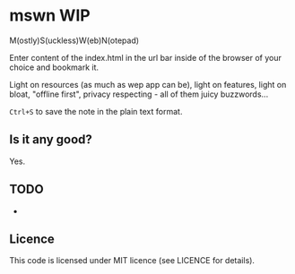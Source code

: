 # mswn **WIP**

M(ostly)S(uckless)W(eb)N(otepad)

Enter content of the index.html in the url bar inside of the browser of your choice and bookmark it.

Light on resources (as much as wep app can be), light on features, light on bloat, "offline first", privacy respecting - all of them juicy buzzwords...

`Ctrl+S` to save the note in the plain text format.

## Is it any good?

Yes.

## TODO

- 

## Licence

This code is licensed under MIT licence (see LICENCE for details).

